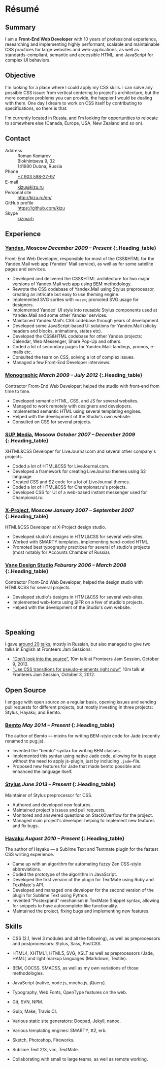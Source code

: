 # Résumé

## Summary

I am a **Front-End Web Developer** with 10 years of professional experience, researching and implementing highly performant, scalable and maintainable CSS practices for large websites and web-applications, as well as standards-compliant, semantic and accessible HTML, and JavaScript for complex UI behaviors.


## Objective

I'm looking for a place where I could apply my CSS skills. I can solve any possible CSS issue: from vertical centering to project's architecture, but the more complex problems you can provide, the happier I would be dealing with them. One day I dream to work on CSS itself by contributing to specifications, so there is that.

I'm currently located in Russia, and I'm looking for opportunities to relocate to somewhere else (Canada, Europe, USA, New Zealand and so on).


## Contact

<dl class="lnum">
    <dt>Address</dt>
    <dd>
        Roman Komarov<br/>
        Blokhintseva 9, 32<br/>
        141980 Dubna, Russia
    </dd>
    <dt>Phone</dt>
    <dd>
        <a class="Link" href="tel:+79035982797">+7 903 598-27-97</a>
    </dd>
    <dt>E-mail</dt>
    <dd>
        <a class="Link" href="mailto:kizu@kizu.ru">kizu@kizu.ru</a>
    </dd>
    <dt>Personal site</dt>
    <dd>
        <a class="Link" href="http://kizu.ru/en/">http://kizu.ru/en/</a>
    </dd>
    <dt>GitHub profile</dt>
    <dd>
        <a class="Link" href="https://github.com/kizu">https://github.com/kizu</a>
    </dd>
    <dt>Skype</dt>
    <dd>
        <a class="Link" href="skype:kizmarh">kizmarh</a>
    </dd>
</dl>

## Experience

### [Yandex](https://yandex.com/company/), Moscow    _December 2009 – Present_ {:.Heading_table}

Front-End Web Developer, responsible for most of the CSS&HTML for the Yandex.Mail web app (Yandex' Mail service), as well as for some satellite pages and services.

- Developed and delivered the CSS&HTML architecture for two major versions of Yandex.Mail web app using BEM methodology.
- Rewrote the CSS codebase of Yandex.Mail using Stylus preprocessor, creating an intricate but easy to use theming engine.
- Implemented SVG sprites with `<use>`; promoted SVG usage for designers.
- Implemented Yandex' UI style into reusable Stylus components used at Yandex.Mail and some other Yandex' services.
- Maintained Yandex.Mail's CSS codebase through years of development.
- Developed some JavaScript-based UI solutions for Yandex.Mail (sticky headers and blocks, animations, states etc).
- Developed the CSS&HTML codebase for other Yandex projects: Calendar, Web Messenger, Share Pop-Up and others.
- Coded a lot of secondary pages for Yandex.Mail: landings, promos, e-mails etc.
- Consulted the team on CSS, solving a lot of complex issues.
- Managed a few Front-End Developer interviews.


### [Monographic](http://monographic.ru)    _March 2009 – July 2012_ {:.Heading_table}

Contractor Front-End Web Developer; helped the studio with front-end from time to time.

- Developed semantic HTML, CSS, and JS for several websites.
- Managed to work remotely with designers and developers.
- Implemented semantic HTML using several templating engines.
- Helped with the development of the Studio's own website.
- Consulted on CSS for several projects.

### [SUP Media](https://en.wikipedia.org/wiki/SUP_Media), Moscow    _October 2007 – December 2009_ {:.Heading_table}

XHTML&CSS Developer for LiveJournal.com and several other company's projects.

- Coded a lot of HTML&CSS for LiveJournal.com.
- Developed a framework for creating LiveJournal themes using S2 language.
- Created CSS and S2 code for a lot of LiveJournal themes.
- Coded a lot of HTML&CSS for Championat.ru's projects.
- Developed CSS for UI of a web-based instant messenger used for Championat.ru.


### [X-Project](http://www.xproject.ru), Moscow    _January 2007 – September 2007_ {:.Heading_table}

HTML&CSS Developer at X-Project design studio.

- Developed studio's designs in HTML&CSS for several web-sites.
- Worked with SMARTY templates, implementing hand-coded HTML.
- Promoted best typography practices for several of studio's projects (most notably for Accounts Chamber of Russia).


### [Vane Design Studio](http://vane.ru)    _Feburary 2006 – March 2008_ {:.Heading_table}

Contractor Front-End Web Developer, helped the design studio with HTML&CSS for several projects.

- Developed studio's designs in HTML&CSS for several web-sites.
- Implemented web-fonts using SIFR on a few of studio's projects.
- Helped with the development of the Studio's own website.

<br class="only-print" />

## Speaking

I gave [around 20 talks](http://kizu.ru/talks/), mostly in Russian, but also managed to give two talks in English at Fronteers Jam Sessions:

- [“Don’t look into the source”](https://vimeo.com/77929464), 10m talk at Fronteers Jam Session, October 9, 2013.
- [“Use CSS transitions for pseudo-elements right now”](http://fronteers.nl/congres/2012/jam-session/use-css-transitions-for-pseudo-elements-right-now-roman-komarov), 10m talk at Fronteers Jam Session, October 3, 2012.


## Open Source

I engage with open source on a regular basis, opening issues and sending pull requests for different projects, but mostly investing in three projects: Stylus, Hayaku, and Bemto.


### [Bemto](https://github.com/kizu/bemto)    _May 2014 – Present_ {:.Heading_table}

The author of Bemto — mixins for writing BEM-style code for Jade (recently renamed to pug.js).

- Invented the “bemto”-syntax for writing BEM classes.
- Implemented this syntax using native Jade code, allowing for its usage without the need to apply js-plugin, just by including `.jade`-file.
- Proposed new features for Jade that made bemto possible and enhanced the language itself.


### [Stylus](https://github.com/stylus/stylus/)    _June 2013 – Present_ {:.Heading_table}

Maintainer of Stylus preprocessor for CSS.

- Authored and developed new features.
- Maintained project's issues and pull requests.
- Monitored and answered questions on StackOverflow for the project.
- Managed main project's developer helping to implement new features and fix bugs.

### [Hayaku](https://github.com/hayaku/hayaku)    _August 2010 – Present_ {:.Heading_table}

The author of Hayaku — a Sublime Text and Textmate plugin for the fastest CSS writing experience.

- Came up with an algorithm for automating fuzzy Zen CSS-style abbreviations.
- Coded the prototype of the algorithm in JavaScript.
- Developed the first version of the plugin for TextMate using Ruby and TextMate's API.
- Developed and managed one developer for the second version of the plugin for Sublime Text using Python.
- Invented “Postexpand” mechanism in TextMate Snippet syntax, allowing for snippets to have autocomplete-like functionality.
- Maintained the project, fixing bugs and implementing new features.


## Skills

- CSS (2.1, level 3 modules and all the following), as well as preprocessors and postprocessors: Stylus, Sass, PostCSS.
- HTML4, XHTML1, HTML5, SVG, XSLT as well as preprocessors (Jade, HAML) and light markup languages (Markdown, Textile).
- BEM, OOCSS, SMACSS, as well as my own variations of those methodologies.
- JavaScript (native, node.js, mocha.js, jQuery).
- Typography, Web Fonts, OpenType features on the web.
- Git, SVN, NPM.
- Gulp, Make, Travis CI.

- Various static site generators: Docpad, Jekyll, nanoc.
- Various templating engines: SMARTY, tt2, erb.
- Sketch, Photoshop, Fireworks.
- Sublime Text 2/3, vim, TextMate.
- Collaborating with small to large teams, as well as remote working.

